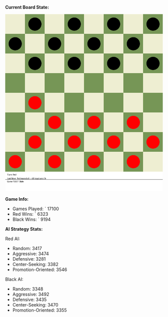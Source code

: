 
**Current Board State:**  
<!-- START_GIF -->
![Checkers Game](./checkers_game.gif)
<!-- END_GIF -->

**Game Info:**  
- Games Played: `<!-- GAMES_PLAYED --> 17100
- Red Wins: `<!-- RED_WINS --> 6323
- Black Wins: `<!-- BLACK_WINS --> 9194

<!-- AI_STATS -->
**AI Strategy Stats:**

Red AI:
- Random: 3417
- Aggressive: 3474
- Defensive: 3281
- Center-Seeking: 3382
- Promotion-Oriented: 3546

Black AI:
- Random: 3348
- Aggressive: 3492
- Defensive: 3435
- Center-Seeking: 3470
- Promotion-Oriented: 3355
